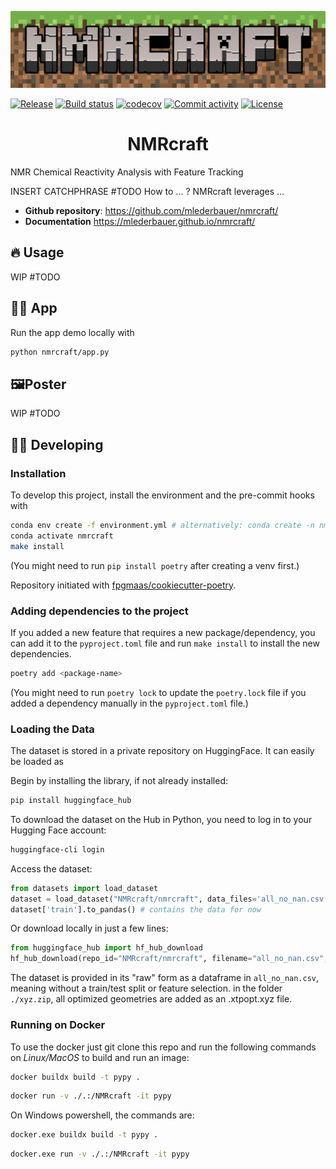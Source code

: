 ![nmrcraft_logo](assets/NMRCRAFT-logo.png)

[![Release](https://img.shields.io/github/v/release/mlederbauer/nmrcraft)](https://img.shields.io/github/v/release/mlederbauer/nmrcraft)
[![Build status](https://img.shields.io/github/actions/workflow/status/mlederbauer/nmrcraft/main.yml?branch=main)](https://github.com/mlederbauer/nmrcraft/actions/workflows/main.yml?query=branch%3Amain)
[![codecov](https://codecov.io/gh/mlederbauer/nmrcraft/branch/main/graph/badge.svg)](https://codecov.io/gh/mlederbauer/nmrcraft)
[![Commit activity](https://img.shields.io/github/commit-activity/m/mlederbauer/nmrcraft)](https://img.shields.io/github/commit-activity/m/mlederbauer/nmrcraft)
[![License](https://img.shields.io/github/license/mlederbauer/nmrcraft)](https://img.shields.io/github/license/mlederbauer/nmrcraft)

<h1 align="center">
  NMRcraft
</h1>

NMR Chemical Reactivity Analysis with Feature Tracking

INSERT CATCHPHRASE #TODO
How to ... ?
NMRcraft leverages ...

- **Github repository**: <https://github.com/mlederbauer/nmrcraft/>
- **Documentation** <https://mlederbauer.github.io/nmrcraft/>

## 🔥 Usage

WIP #TODO

## 👩‍💻 App

Run the app demo locally with

```bash
python nmrcraft/app.py
```

## 🖼️Poster

WIP #TODO

## 🧑‍💻 Developing

### Installation

To develop this project, install the environment and the pre-commit hooks with

```bash
conda env create -f environment.yml # alternatively: conda create -n nmrcraft python=3.11 pip
conda activate nmrcraft
make install
```

(You might need to run `pip install poetry` after creating a venv first.)

Repository initiated with [fpgmaas/cookiecutter-poetry](https://github.com/fpgmaas/cookiecutter-poetry).

### Adding dependencies to the project

If you added a new feature that requires a new package/dependency, you can add it to the `pyproject.toml` file and run `make install` to install the new dependencies.

```bash
poetry add <package-name>
```

(You might need to run `poetry lock` to update the `poetry.lock` file if you added a dependency manually in the `pyproject.toml` file.)

### Loading the Data

The dataset is stored in a private repository on HuggingFace. It can easily be loaded as

Begin by installing the library, if not already installed:

```bash
pip install huggingface_hub
```

To download the dataset on the Hub in Python, you need to log in to your Hugging Face account:

```bash
huggingface-cli login
```

Access the dataset:

```python
from datasets import load_dataset
dataset = load_dataset("NMRcraft/nmrcraft", data_files='all_no_nan.csv')
dataset['train'].to_pandas() # contains the data for now
```

Or download locally in just a few lines:

```python
from huggingface_hub import hf_hub_download
hf_hub_download(repo_id="NMRcraft/nmrcraft", filename="all_no_nan.csv", repo_type="dataset", local_dir="./data/")

```

The dataset is provided in its "raw" form as a dataframe in `all_no_nan.csv`, meaning without a train/test split or feature selection.
in the folder `./xyz.zip`, all optimized geometries are added as an .xtpopt.xyz file.

### Running on Docker

To use the docker just git clone this repo and run the following commands on _Linux/MacOS_ to build and run an image:

```bash
docker buildx build -t pypy .
```

```bash
docker run -v ./.:/NMRcraft -it pypy
```

On Windows powershell, the commands are:

```bash
docker.exe buildx build -t pypy .
```

```bash
docker.exe run -v ./.:/NMRcraft -it pypy
```
